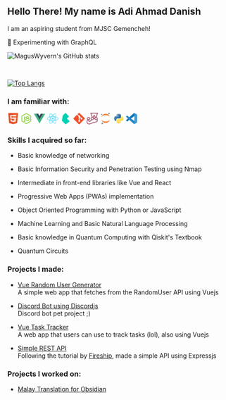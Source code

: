 ## Hello There! My name is Adi Ahmad Danish

I am an aspiring student from MJSC Gemencheh!

📌 Experimenting with GraphQL

![MagusWyvern's GitHub stats](https://github-readme-stats.vercel.app/api?username=MagusWyvern&show_icons=true&theme=cobalt) 

<br>

[![Top Langs](https://github-readme-stats.vercel.app/api/top-langs/?username=MagusWyvern&layout=compact)](https://github.com/MagusWyvern/github-readme-stats)


### I am familiar with:

<img width="26px" src="https://github.com/MagusWyvern/MagusWyvern/blob/0827f58d32c8c2836ac4c39769fd8a8c6b1ad9bb/icons/html5-original.png"> <img width="26px" src="https://github.com/MagusWyvern/MagusWyvern/blob/0827f58d32c8c2836ac4c39769fd8a8c6b1ad9bb/icons/nodejs-original.png"> <img width="26px" src="https://github.com/MagusWyvern/MagusWyvern/blob/0827f58d32c8c2836ac4c39769fd8a8c6b1ad9bb/icons/vuejs-original.png"> <img width="26px" src="https://github.com/MagusWyvern/MagusWyvern/blob/0827f58d32c8c2836ac4c39769fd8a8c6b1ad9bb/icons/react-original.png"> <img width="26px" src="https://github.com/MagusWyvern/MagusWyvern/blob/0827f58d32c8c2836ac4c39769fd8a8c6b1ad9bb/icons/bulma-plain.png"> <img width="26px" src="https://github.com/MagusWyvern/MagusWyvern/blob/0827f58d32c8c2836ac4c39769fd8a8c6b1ad9bb/icons/git-original.png"> <img width="26px" src="https://github.com/MagusWyvern/MagusWyvern/blob/0827f58d32c8c2836ac4c39769fd8a8c6b1ad9bb/icons/jest-plain.png"> <img width="26px" src="https://github.com/MagusWyvern/MagusWyvern/blob/0827f58d32c8c2836ac4c39769fd8a8c6b1ad9bb/icons/jupyter-original.png"> <img width="26px" src="https://github.com/MagusWyvern/MagusWyvern/blob/0827f58d32c8c2836ac4c39769fd8a8c6b1ad9bb/icons/python-original.png"> <img width="26px" src="https://github.com/MagusWyvern/MagusWyvern/blob/0827f58d32c8c2836ac4c39769fd8a8c6b1ad9bb/icons/vscode-original.png"> 

### Skills I acquired so far:

- Basic knowledge of networking
- Basic Information Security and Penetration Testing using Nmap

- Intermediate in front-end libraries like Vue and React
- Progressive Web Apps (PWAs) implementation

- Object Oriented Programming with Python or JavaScript
- Machine Learning and Basic Natural Language Processing

- Basic knowledge in Quantum Computing with Qiskit's Textbook
- Quantum Circuits

### Projects I made:

- [Vue Random User Generator](https://github.com/MagusWyvern/vue-random-user-generator) <br>
A simple web app that fetches from the RandomUser API using Vuejs

- [Discord Bot using Discordjs](https://github.com/MagusWyvern/frostguardian-discord) <br>
Discord bot pet project ;)

- [Vue Task Tracker](https://github.com/MagusWyvern/task-tracker) <br>
A web app that users can use to track tasks (lol), also using Vuejs

- [Simple REST API](https://github.com/MagusWyvern/fireship-rest-api) <br>
Following the tutorial by [Fireship](https://www.youtube.com/channel/UCsBjURrPoezykLs9EqgamOA), made a simple API using Expressjs

### Projects I worked on:

- [Malay Translation for Obsidian](https://github.com/MagusWyvern/obsidian-docs)
